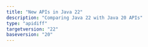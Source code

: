 ```yaml
---
title: "New APIs in Java 22"
description: "Comparing Java 22 with Java 20 APIs"
type: "apidiff"
targetversion: "22"
baseversion: "20"
---
```


